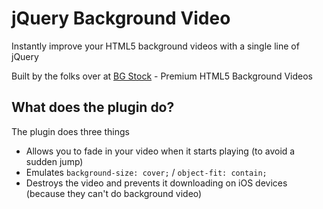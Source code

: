 # jQuery Background Video
Instantly improve your HTML5 background videos with a single line of jQuery

Built by the folks over at [BG Stock](https://html5backgroundvideos.com) - Premium HTML5 Background Videos

## What does the plugin do?
The plugin does three things
 - Allows you to fade in your video when it starts playing (to avoid a sudden jump)
 - Emulates `background-size: cover;` / `object-fit: contain;`
 - Destroys the video and prevents it downloading on iOS devices (because they can't do background video)